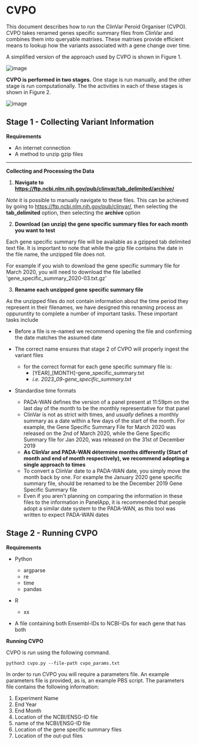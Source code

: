 # CVPO

This document describes how to run the ClinVar Peroid Organiser (CVPO). CVPO takes renamed genes specific summary files from ClinVar and combines them into queryable matrixes. These matrixes provide efficient means to lookup how the variants associated with a gene change over time.

A simplified version of the approach used by CVPO is shown in Figure 1.

![image](https://github.com/MedicalGenomicsLab/Vigelint/assets/15273099/5350d9b0-2fb1-41f9-ba2d-3e7e845e3ba2)


**CVPO is performed in two stages.** One stage is run manually, and the other stage is run computationally. The the activities in each of these stages is shown in Figure 2.

![image](https://github.com/MedicalGenomicsLab/Vigelint/assets/15273099/bb4278d0-eaa2-407d-a7c8-dbe9bef316ca)


## Stage 1 - Collecting Variant Information 

**Requirements**
* An internet connection 
* A method to unzip gzip files 

---
**Collecting and Processing the Data**

1. **Navigate to https://ftp.ncbi.nlm.nih.gov/pub/clinvar/tab_delimited/archive/**

*Note*  it is possible to manually navigate to these files. This can be achieved by going to https://ftp.ncbi.nlm.nih.gov/pub/clinvar/, then selecting the **tab_delimited** option, then selecting the **archive** option

2. **Download (an unzip) the gene specific summary files for each month you want to test**

Each gene specific summary file will be available as a gzipped tab delimited text file. It is important to note that while the gzip file contains the date in the file name, the unzipped file does not. 

For example if you wish to download the gene specific summary file for March 2020, you will need to download the file labelled 'gene_specific_summary_2020-03.txt.gz'


3. **Rename each unzipped gene specific summary file**

As the unzipped files do not contain information about the time period they represent in their filenames, we have designed this renaming process an oppuruntity to complete a number of important tasks. These important tasks include

 - Before a file is re-named we recommend opening the file and confirming the date matches the assumed date
 - The correct name ensures that stage 2 of CVPO will properly ingest the variant files 
	 - for the correct format for each gene specific summary file is:
		 -  [YEAR]_[MONTH]-gene_specific_summary.txt
		 - *i.e. 2023_09-gene_specific_summary.txt*


 - Standardise time formats 
	 - PADA-WAN defines the version of a panel present at 11:59pm on the last day of the month to be the monthly representative for that panel
	 - ClinVar is not as strict with times, and *usually* defines a monthly summary as a date within a few days of the start of the month. For example, the Gene Specific Summary File for March 2020 was released on the 2nd of March 2020, while the Gene Specific Summary file for Jan 2020, was released on the 31st of December 2019
	- **As ClinVar and PADA-WAN détermine months differently (Start of month and end of month respectively), we recommend adopting a single approach to times**
	- To convert a ClinVar date to a PADA-WAN date, you simply move the month back by one. For example the January 2020 gene specific summary file, should be renamed to be the December 2019 Gene Specific Summary file 
	- Even if you aren't planning on comparing the information in these files to the information in PanelApp, it is recommended that people adopt a similar date system to the PADA-WAN, as this tool was written to expect PADA-WAN dates


## Stage 2 - Running CVPO

**Requirements**
* Python 
	* argparse
	* re
	* time
	* pandas
* R
	* xx

* A file containing both Ensembl-IDs to NCBI-IDs for each gene that has both

**Running CVPO**

CVPO is run using the following command.

    python3 cvpo.py --file-path cvpo_params.txt

In order to run CVPO you will require a parameters file. An example parameters file is provided, as is, an example PBS script. The parameters file contains the following information:
1. Experiment Name
2. End Year
3. End Month
4. Location of the NCBI/ENSG-ID file 
5. name of the NCBI/ENSG-ID file 
6. Location of the gene specific summary files 
7. Location of the out-put files
